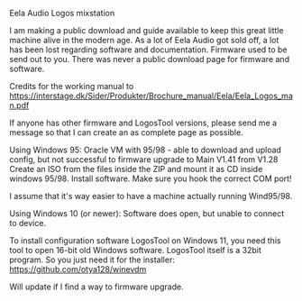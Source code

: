Eela Audio Logos mixstation

I am making a public download and guide available to keep this great little machine alive in the modern age.
As a lot of Eela Audio got sold off, a lot has been lost regarding software and documentation.
Firmware used to be send out to you. There was never a public download page for firmware and software.

Credits for the working manual to https://interstage.dk/Sider/Produkter/Brochure_manual/Eela/Eela_Logos_man.pdf

If anyone has other firmware and LogosTool versions, please send me a message so that I can create an as complete page as possible.

Using Windows 95:
Oracle VM with 95/98 - able to download and upload config, but not successful to firmware upgrade to Main V1.41 from V1.28
Create an ISO from the files inside the ZIP and mount it as CD inside windows 95/98. Install software.
Make sure you hook the correct COM port!

I assume that it's way easier to have a machine actually running Wind95/98.

Using Windows 10 (or newer):
Software does open, but unable to connect to device.

To install configuration software LogosTool on Windows 11, you need this tool to open 16-bit old Windows software. LogosTool itself is a 32bit program. So you just need it for the installer:
https://github.com/otya128/winevdm



Will update if I find a way to firmware upgrade.

